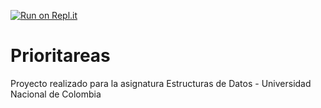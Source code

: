 [![Run on Repl.it](https://replit.com/badge/github/Diegoapp55/Prioritareas.git)](https://replit.com/new/github/Diegoapp55/Prioritareas.git)

# Prioritareas
Proyecto realizado para la asignatura Estructuras de Datos - Universidad Nacional de Colombia
